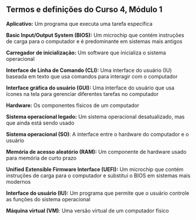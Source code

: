 ## **Termos e definições do Curso 4, Módulo 1**

**Aplicativo:** Um programa que executa uma tarefa específica

**Basic Input/Output System (BIOS):** Um microchip que contém instruções de carga para o computador e é predominante em sistemas mais antigos

**Carregador de inicialização:** Um software que inicializa o sistema operacional

**Interface de Linha de Comando (CLI):** Uma interface do usuário (IU) baseada em texto que usa comandos para interagir com o computador

**Interface gráfica do usuário (GUI):** Uma interface do usuário que usa ícones na tela para gerenciar diferentes tarefas no computador

**Hardware:** Os componentes físicos de um computador

**Sistema operacional legado:** Um sistema operacional desatualizado, mas que ainda está sendo usado

**Sistema operacional (SO)**: A interface entre o hardware do computador e o usuário

**Memória de acesso aleatório (RAM):** Um componente de hardware usado para memória de curto prazo

**Unified Extensible Firmware Interface (UEFI):** Um microchip que contém instruções de carga para o computador e substitui o BIOS em sistemas mais modernos

**Interface do usuário (IU):** Um programa que permite que o usuário controle as funções do sistema operacional

**Máquina virtual (VM)**: Uma versão virtual de um computador físico